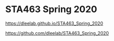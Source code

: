 # STA463 Spring 2020

https://dleelab.github.io/STA463_Spring_2020

https://github.com/dleelab/STA463_Spring_2020

